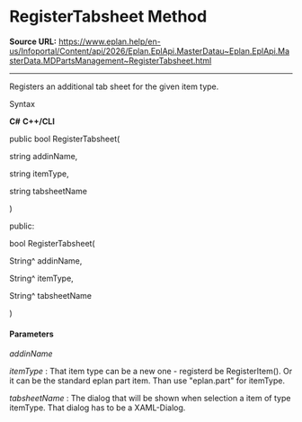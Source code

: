 # RegisterTabsheet Method

**Source URL:** https://www.eplan.help/en-us/Infoportal/Content/api/2026/Eplan.EplApi.MasterDatau~Eplan.EplApi.MasterData.MDPartsManagement~RegisterTabsheet.html

---

Registers an additional tab sheet for the given item type.

Syntax

**C#**
**C++/CLI**


public bool RegisterTabsheet( 

   string addinName,

   string itemType,

   string tabsheetName

)

public:

bool RegisterTabsheet( 

   String^ addinName,

   String^ itemType,

   String^ tabsheetName

)


#### Parameters

*addinName*


*itemType*
:   That item type can be a new one - registerd be RegisterItem(). Or it can be the standard eplan part item. Than use "eplan.part" for itemType.

*tabsheetName*
:   The dialog that will be shown when selection a item of type itemType. That dialog has to be a XAML-Dialog.
